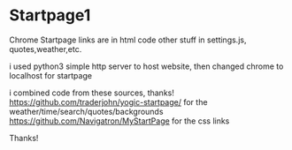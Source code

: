 # Startpage1
Chrome Startpage
links are in html code
other stuff in settings.js, quotes,weather,etc.

i used python3 simple http server to host website, then changed chrome to localhost for startpage

i combined code from these sources, thanks!
  https://github.com/traderjohn/yogic-startpage/ for the weather/time/search/quotes/backgrounds
  https://github.com/Navigatron/MyStartPage  for the css links
 
  Thanks!

